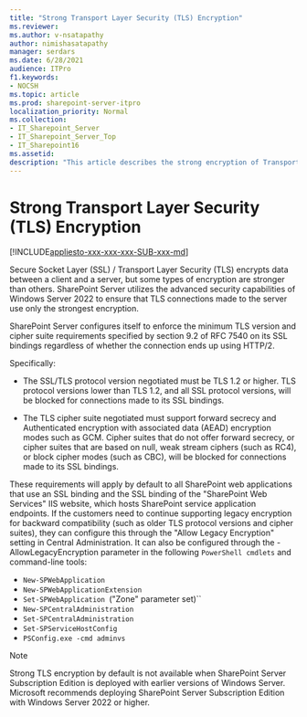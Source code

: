 ```yaml
---
title: "Strong Transport Layer Security (TLS) Encryption"
ms.reviewer: 
ms.author: v-nsatapathy
author: nimishasatapathy
manager: serdars
ms.date: 6/28/2021
audience: ITPro
f1.keywords:
- NOCSH
ms.topic: article
ms.prod: sharepoint-server-itpro
localization_priority: Normal
ms.collection:
- IT_Sharepoint_Server
- IT_Sharepoint_Server_Top
- IT_Sharepoint16
ms.assetid: 
description: "This article describes the strong encryption of Transport Layer Security (TLS)."
---
```


# Strong Transport Layer Security (TLS) Encryption

[!INCLUDE[appliesto-xxx-xxx-xxx-SUB-xxx-md](../includes/appliesto-xxx-xxx-xxx-SUB-xxx-md.md)]

Secure Socket Layer (SSL) / Transport Layer Security (TLS) encrypts data between a client and a server, but some types of encryption are stronger than others. SharePoint Server utilizes the advanced security capabilities of Windows Server 2022 to ensure that TLS connections made to the server use only the strongest encryption.

SharePoint Server configures itself to enforce the minimum TLS version and cipher suite requirements specified by section 9.2 of RFC 7540 on its SSL bindings regardless of whether the connection ends up using HTTP/2. 

Specifically:

- The SSL/TLS protocol version negotiated must be TLS 1.2 or higher. TLS protocol versions lower than TLS 1.2, and all SSL protocol versions, will be blocked for connections made to its SSL bindings.

- The TLS cipher suite negotiated must support forward secrecy and Authenticated encryption with associated data (AEAD) encryption modes such as GCM. Cipher suites that do not offer forward secrecy, or cipher suites that are based on null, weak stream ciphers (such as RC4), or block cipher modes (such as CBC), will be blocked for connections made to its SSL bindings.

These requirements will apply by default to all SharePoint web applications that use an SSL binding and the SSL binding of the "SharePoint Web Services" IIS website, which hosts SharePoint service application endpoints. If the customers need to continue supporting legacy encryption for backward compatibility (such as older TLS protocol versions and cipher suites), they can configure this through the "Allow Legacy Encryption" setting in Central Administration. It can also be configured through the -AllowLegacyEncryption parameter in the following `PowerShell cmdlets` and command-line tools:
- `New-SPWebApplication`
- `New-SPWebApplicationExtension`
- `Set-SPWebApplication `("Zone" parameter set)``
- `New-SPCentralAdministration`
- `Set-SPCentralAdministration`
- `Set-SPServiceHostConfig`
- `PSConfig.exe -cmd adminvs`

> [!NOTE]
> Strong TLS encryption by default is not available when SharePoint Server Subscription Edition is deployed with earlier versions of Windows Server. Microsoft recommends deploying SharePoint Server Subscription Edition with Windows Server 2022 or higher.
